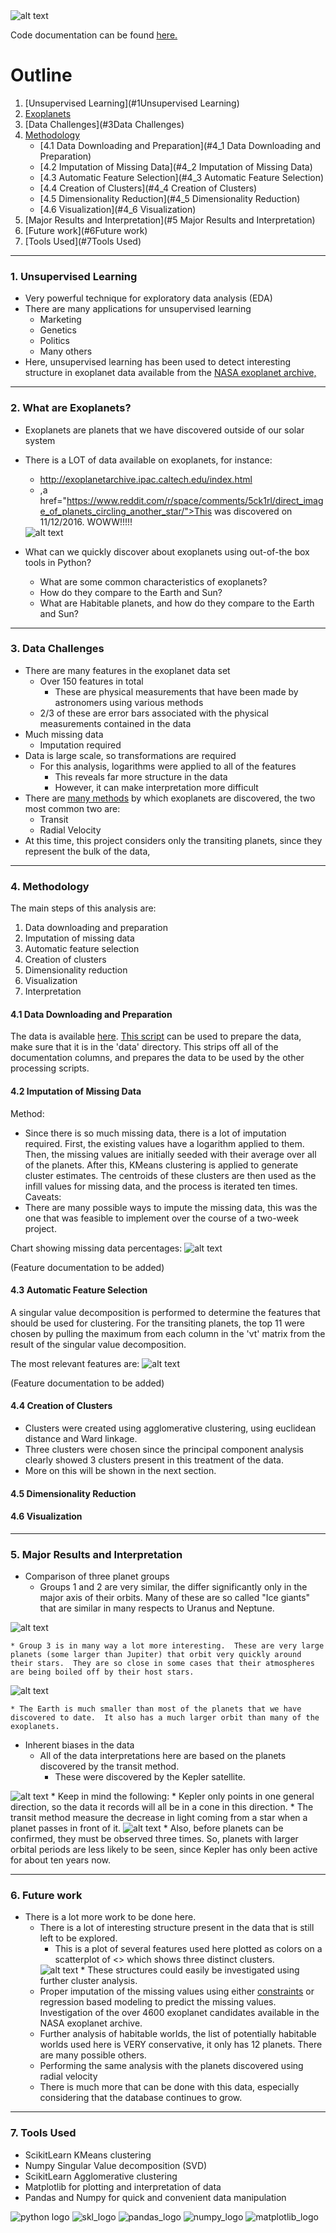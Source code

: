 <img src="images/opening-background.png" alt="alt text" align="middle">

Code documentation can be found <a href="https://github.com/gmiers7642/exoplanets/blob/master/Code_Documentation.md">here.</a>

# Outline
1. [Unsupervised Learning](#1Unsupervised Learning)
2. [Exoplanets](#2Exoplanets)
3. [Data Challenges](#3Data Challenges)
4. [Methodology](#4Methodology)
    * [4.1 Data Downloading and Preparation](#4_1 Data Downloading and Preparation)
    * [4.2 Imputation of Missing Data](#4_2 Imputation of Missing Data)
    * [4.3 Automatic Feature Selection](#4_3 Automatic Feature Selection)
    * [4.4 Creation of Clusters](#4_4 Creation of Clusters)
    * [4.5 Dimensionality Reduction](#4_5 Dimensionality Reduction)
    * [4.6 Visualization](#4_6 Visualization)
5. [Major Results and Interpretation](#5 Major Results and Interpretation)
6. [Future work](#6Future work)
7. [Tools Used](#7Tools Used)

<hr>

### 1. <a id="1Unsupervised Learning">Unsupervised Learning</a>
* Very powerful technique for exploratory data analysis (EDA)
* There are many applications for unsupervised learning
    * Marketing
    * Genetics
    * Politics
    * Many others
* Here, unsupervised learning has been used to detect interesting structure in exoplanet data available from the <a href="http://exoplanetarchive.ipac.caltech.edu/">NASA exoplanet archive,</a>

<hr>

### 2. <a id="2Exoplanets">What are Exoplanets?</a>
* Exoplanets are planets that we have discovered outside of our solar system
* There is a LOT of data available on exoplanets, for instance:
  * http://exoplanetarchive.ipac.caltech.edu/index.html
  * ,a href="https://www.reddit.com/r/space/comments/5ck1rl/direct_image_of_planets_circling_another_star/">This</a> was discovered on 11/12/2016.  WOWW!!!!!
  <img src="images/3_new_planets.jpg" alt="alt text" align="bottom">

* What can we quickly discover about exoplanets using out-of-the box tools in Python?
    * What are some common characteristics of exoplanets?
    * How do they compare to the Earth and Sun?
    * What are Habitable planets, and how do they compare to the Earth and Sun?

<hr>

### 3. <a id="3Data Challenges">Data Challenges</a>
* There are many features in the exoplanet data set
    * Over 150 features in total
        * These are physical measurements that have been made by astronomers using various methods
    * 2/3 of these are error bars associated with the physical measurements contained in the data
* Much missing data
    * Imputation required
* Data is large scale, so transformations are required
    * For this analysis, logarithms were applied to all of the features
        * This reveals far more structure in the data
        * However, it can make interpretation more difficult
* There are <a href="https://en.wikipedia.org/wiki/Methods_of_detecting_exoplanets">many methods</a> by which exoplanets are discovered, the two most common two are:
    * Transit
    * Radial Velocity
* At this time, this project considers only the transiting planets, since they represent the bulk of the data,

<hr>

### 4. <a id="4Methodology">Methodology</a>
The main steps of this analysis are:
1. Data downloading and preparation
2. Imputation of missing data
3. Automatic feature selection
4. Creation of clusters
5. Dimensionality reduction
6. Visualization
7. Interpretation

#### 4.1 <a id="#4_1 Data Downloading and Preparation">Data Downloading and Preparation</a>
The data is available <a href="http://exoplanetarchive.ipac.caltech.edu/cgi-bin/TblView/nph-tblView?app=ExoTbls&config=planets">here</a>.  <a href="https://github.com/gmiers7642/exoplanets/blob/master/src/prep_csv_data.bash">This script</a> can be used to prepare the data, make sure that it is in the 'data' directory.  This strips off all of the documentation columns, and prepares the data to be used by the other processing scripts.

#### 4.2 <a id="#4_2 Imputation of Missing Data">Imputation of Missing Data</a>
Method:
* Since there is so much missing data, there is a lot of imputation required.  First, the existing values have a logarithm applied to them.  Then, the missing values are initially seeded with their average over all of the planets.  After this, KMeans clustering is applied to generate cluster estimates.  The centroids of these clusters are then used as the infill values for missing data, and the process is iterated ten times.
Caveats:
* There are many possible ways to impute the missing data, this was the one that was feasible to implement over the course of a two-week project.  

Chart showing missing data percentages:
<img src="images/Percent_missing.png" alt="alt text" align="bottom">

(Feature documentation to be added)

#### 4.3 <a id="#4_3 Automatic Feature Selection">Automatic Feature Selection</a>
A singular value decomposition is performed to determine the features that should be used for clustering.  For the transiting planets, the top 11 were chosen by pulling the maximum from each column in the 'vt' matrix from the result of the singular value decomposition.

The most relevant features are:
<img src="images/most_relevant_features.png" alt="alt text" align="bottom">

(Feature documentation to be added)

#### 4.4 <a id="#4_4 Creation of Clusters">Creation of Clusters</a>
* Clusters were created using agglomerative clustering, using euclidean distance and Ward linkage.
* Three clusters were chosen since the principal component analysis clearly showed 3 clusters present in this treatment of the data.
* More on this will be shown in the next section.

#### 4.5 <a id="#4_5 Dimensionality Reduction">Dimensionality Reduction</a>

#### 4.6 <a id="#4_6 Visualization">Visualization</a>

<hr>

### 5. <a id="5Major Results and Interpretation">Major Results and Interpretation</a>

* Comparison of three planet groups
    * Groups 1 and 2 are very similar, the differ significantly only in the major axis of their orbits.  Many of these are so called "Ice giants" that are similar in many respects to Uranus and Neptune.
<img src="images/g1g2.png" alt="alt text" align="bottom">

    * Group 3 is in many way a lot more interesting.  These are very large planets (some larger than Jupiter) that orbit very quickly around their stars.  They are so close in some cases that their atmospheres are being boiled off by their host stars.
<img src="images/g3.png" alt="alt text" align="bottom">

    * The Earth is much smaller than most of the planets that we have discovered to date.  It also has a much larger orbit than many of the exoplanets.

* Inherent biases in the data
    * All of the data interpretations here are based on the planets discovered by the transit method.  
        * These were discovered by the Kepler satellite.
<img src="images/Kepler.jpg" alt="alt text" align="bottom">
        * Keep in mind the following:
            * Kepler only points in one general direction, so the data it records will all be in a cone in this direction.
            * The transit method measure the decrease in light coming from a star when a planet passes in front of it.
<img src="images/transit_light_curves.jpg" alt="alt text" align="bottom">
            * Also, before planets can be confirmed, they must be observed three times.  So, planets with larger orbital periods are less likely to be seen, since Kepler has only been active for about ten years now.

<hr>

### 6. <a id="6Future work">Future work</a>
* There is a lot more work to be done here.
    * There is a lot of interesting structure present in the data that is still left to be explored.  
        * This is a plot of several features used here plotted as colors on a scatterplot of <> which shows three distinct clusters. <div>
        <img src="images/3_clusters.png" alt="alt text" align="bottom">
        * These structures could easily be investigated using further cluster analysis.
    * Proper imputation of the missing values using either <a href="http://www.litech.org/~wkiri/Papers/wagstaff-kmeans-01.pdf">constraints</a> or regression based modeling to predict the missing values.
    Investigation of the over 4600 exoplanet candidates available in the NASA exoplanet archive.
    * Further analysis of habitable worlds, the list of potentially habitable worlds used here is VERY conservative, it only has 12 planets.  There are many possible others.
    * Performing the same analysis with the planets discovered using radial velocity
    * There is much more that can be done with this data, especially considering that the database continues to grow.

<hr>

### 7. <a id="7Tools Used">Tools Used</a>
* ScikitLearn KMeans clustering
* Numpy Singular Value decomposition (SVD)
* ScikitLearn Agglomerative clustering
* Matplotlib for plotting and interpretation of data
* Pandas and Numpy for quick and convenient data manipulation



![python logo](images/python-logo.png) ![skl_logo](images/skl_logo.png) ![pandas_logo](images/pandas_logo.png)
![numpy_logo](images/numpy_logo.jpg) ![matplotlib_logo](images/matplotlib_logo.png)
